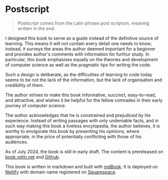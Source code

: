 # Postscript

> Postscript comes from the Latin phrase post scriptum, meaning written in the end.

I designed this book to serve as a guide instead of the definitive source of learning.
This means it will not contain every detail one needs to know; instead, it surveys the areas the author deemed important for a beginner and provides author's comments with information for furthur study. 
In particular, this book emphasises equally on the theories and development of computer science as well as the pragmatic tips for writing the code. 

Such a design is deliberate, as the difficulties of learning to code today seems to be not the lack of the information, but the lack of organisation and credibility of them.

The author strives to make this book informative, succinct, easy-to-read, and attractive, and wishes it be helpful for the fellow comrades in their early journey of computer science. 

The author acknowledges that he is constrained and prejudiced by his experience. 
Instead of writing passages with only undeniable facts, and in such way making this book a liveless encylopedia, the author believes, it is worthy to envigorate this book by presenting his opinions, where appropriate, in the price of potentially conflicting with those of his audiences.

As of July 2024, the book is still in early draft. The content is prereleased on 
[book.yetin.net](http://book.yetin.net) and 
[Github](https://github.com/harryhanYuhao/guide_for_self_studying_programming).

This book is written in markdown and built with [mdBook](https://github.com/rust-lang/mdBook). It is deployed on [Netlify](https://www.netlify.com/) with domain name registered on [Squarespace](https://www.squarespace.com/).

